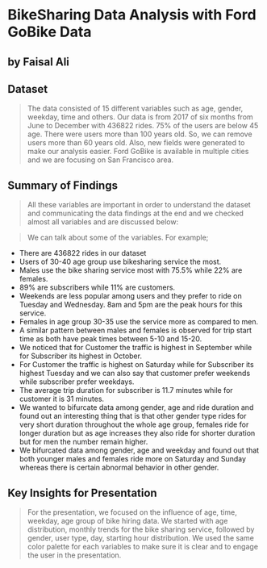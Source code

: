 # BikeSharing Data Analysis with Ford GoBike Data
## by Faisal Ali


## Dataset

> The data consisted of 15 different variables such as age, gender, weekday, time and others. Our data is from 2017 of six months from June to December with 436822 rides. 75% of the users are below 45 age. There were users more than 100 years old. So, we can remove users more than 60 years old. Also, new fields were generated to make our analysis easier. Ford GoBike is available in multiple cities and we are focusing on San Francisco area.


## Summary of Findings

>All these variables are important in order to understand the dataset and communicating the data findings at the end and we checked almost all variables and are discussed below:

>We can talk about some of the variables. For example;
- There are 436822 rides in our dataset
- Users of 30-40 age group use bikesharing service the most.
- Males use the bike sharing service most with 75.5% while 22% are females.
- 89% are subscribers while 11% are customers.
- Weekends are less popular among users and they prefer to ride on Tuesday and Wednesday.
8am and 5pm are the peak hours for this service.
- Females in age group 30-35 use the service more as compared to men.
- A similar pattern between males and females is observed for trip start time as both have peak times between 5-10 and 15-20.
- We noticed that for Customer the traffic is highest in September while for Subscriber its highest in October.
- For Customer the traffic is highest on Saturday while for Subscriber its highest Tuesday and we can also say that customer prefer weekends while subscriber prefer weekdays.
- The average trip duration for subscriber is 11.7 minutes while for customer it is 31 minutes.
- We wanted to bifurcate data among gender, age and ride duration and found out an interesting thing that is that other gender type rides for very short duration throughout the whole age group, females ride for longer duration but as age increases they also ride for shorter duration but for men the number remain higher.
- We bifurcated data among gender, age and weekday and found out that both younger males and females ride more on Saturday and Sunday whereas there is certain abnormal behavior in other gender.

## Key Insights for Presentation

> For the presentation, we focused on the influence of age, time, weekday, age group of bike hiring data. We started with age distribution, monthly trends for the bike sharing service, followed by gender, user type, day, starting hour distribution. We used the same color palette for each variables to make sure it is clear and to engage the user in the presentation.
